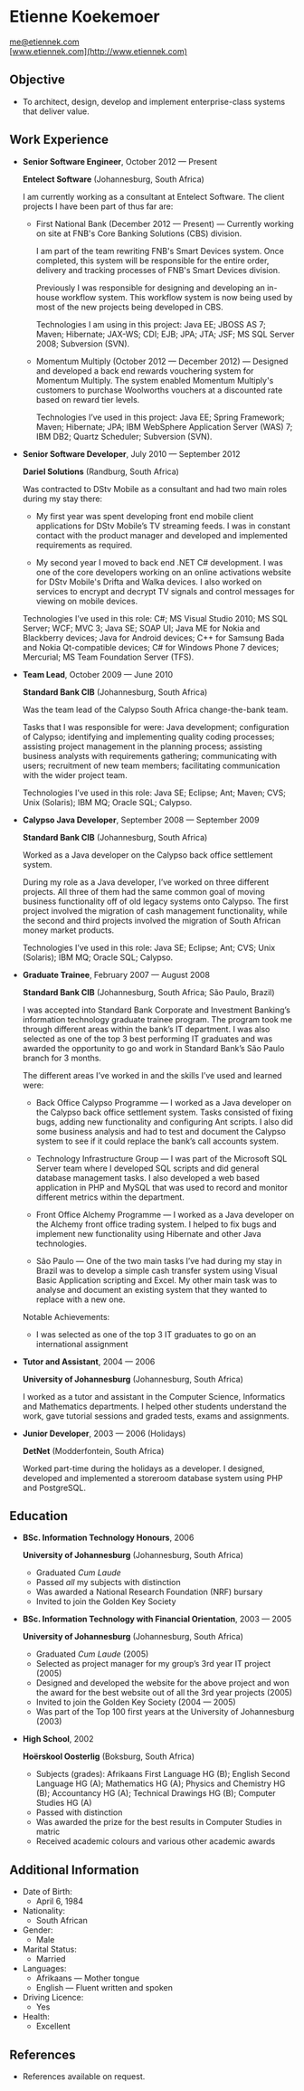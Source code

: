 # Etienne Koekemoer


[me@etiennek.com](mailto:me@etiennek.com)          
[www.etiennek.com](http://www.etiennek.com)


## Objective

*   To architect, design, develop and implement enterprise-class systems that deliver value.


## Work Experience

*   **Senior Software Engineer**, October 2012 — Present

    **Entelect Software** (Johannesburg, South Africa)
    
    I am currently working as a consultant at Entelect Software. The client projects I have been part of thus far are:
    
    -   First National Bank (December 2012 — Present) — Currently working on site at FNB's Core Banking Solutions (CBS) division. 
    
        I am part of the team rewriting FNB's Smart Devices system. Once completed, this system will be responsible for the entire order, delivery and tracking processes of FNB's Smart Devices division.
        
        Previously I was responsible for designing and developing an in-house workflow system. This workflow system is now being used by most of the new projects being developed in CBS.
    
        Technologies I am using in this project: Java EE; JBOSS AS 7; Maven; Hibernate; JAX-WS; CDI; EJB; JPA; JTA; JSF; MS SQL Server 2008; Subversion (SVN).
    
    -   Momentum Multiply (October 2012 — December 2012) — Designed and developed a back end rewards vouchering system for Momentum Multiply. The system enabled Momentum Multiply's customers to purchase Woolworths vouchers at a discounted rate based on reward tier levels.
    
        Technologies I’ve used in this project: Java EE; Spring Framework; Maven; Hibernate; JPA; IBM WebSphere Application Server (WAS) 7; IBM DB2; Quartz Scheduler; Subversion (SVN).

*   **Senior Software Developer**, July 2010 — September 2012

    **Dariel Solutions** (Randburg, South Africa)
    
    Was contracted to DStv Mobile as a consultant and had two main roles during my stay there:
    
    -   My first year was spent developing front end mobile client applications for DStv Mobile’s TV streaming feeds. I was in constant contact with the product manager and developed and implemented requirements as required.
    
    -   My second year I moved to back end .NET C# development. I was one of the core developers working on an online activations website for DStv Mobile's Drifta and Walka devices. I also worked on services to encrypt and decrypt TV signals and control messages for viewing on mobile devices.

    Technologies I’ve used in this role:  C#; MS Visual Studio 2010; MS SQL Server; WCF; MVC 3; Java SE; SOAP UI; Java ME for Nokia and Blackberry devices; Java for Android devices; C++ for Samsung Bada and Nokia Qt-compatible devices; C# for Windows Phone 7 devices; Mercurial; MS Team Foundation Server (TFS).

*   **Team Lead**, October 2009 — June 2010

    **Standard Bank CIB** (Johannesburg, South Africa)
    
    Was the team lead of the Calypso South Africa change-the-bank team.

    Tasks that I was responsible for were: Java development; configuration of Calypso; identifying and implementing quality coding processes; assisting project management in the planning process; assisting business analysts with requirements gathering; communicating with users; recruitment of new team members; facilitating communication with the wider project team.
    
    Technologies I’ve used in this role: Java SE; Eclipse; Ant; Maven; CVS; Unix (Solaris); IBM MQ; Oracle SQL; Calypso.

*   **Calypso Java Developer**, September 2008 — September 2009

    **Standard Bank CIB** (Johannesburg, South Africa)
    
    Worked as a Java developer on the Calypso back office settlement system.
    
    During my role as a Java developer, I’ve worked on three different projects. All three of them had the same common goal of moving business functionality off of old legacy systems onto Calypso. The first project involved the migration of cash management functionality, while the second and third projects involved the migration of South African money market products.
    
    Technologies I’ve used in this role: Java SE; Eclipse; Ant; CVS; Unix (Solaris); IBM MQ; Oracle SQL; Calypso.

*   **Graduate Trainee**, February 2007 — August 2008

    **Standard Bank CIB** (Johannesburg, South Africa; São Paulo, Brazil)
    
    I was accepted into Standard Bank Corporate and Investment Banking’s information technology graduate trainee program. The program took me through different areas within the bank’s IT department. I was also selected as one of the top 3 best performing IT graduates and was awarded the opportunity to go and work in Standard Bank’s São Paulo branch for 3 months.
    
    The different areas I’ve worked in and the skills I’ve used and learned were:

    -   Back Office Calypso Programme — I worked as a Java developer on the Calypso back office settlement system. Tasks consisted of fixing bugs, adding new functionality and configuring Ant scripts. I also did some business analysis and had to test and document the Calypso system to see if it could replace the bank’s call accounts system.
    
    -   Technology Infrastructure Group — I was part of the Microsoft SQL Server team where I developed SQL scripts and did general database management tasks. I also developed a web based application in PHP and MySQL that was used to record and monitor different metrics within the department.
    
    -   Front Office Alchemy Programme — I worked as a Java developer on the Alchemy front office trading system. I helped to fix bugs and implement new functionality using Hibernate and other Java technologies.
    
    -   São Paulo — One of the two main tasks I’ve had during my stay in Brazil was to develop a simple cash transfer system using Visual Basic Application scripting and Excel. My other main task was to analyse and document an existing system that they wanted to replace with a new one.

    Notable Achievements:

    -   I was selected as one of the top 3 IT graduates to go on an international assignment

*   **Tutor and Assistant**, 2004 — 2006

    **University of Johannesburg** (Johannesburg, South Africa)

    I worked as a tutor and assistant in the Computer Science, Informatics and Mathematics departments. I helped other students understand the work, gave tutorial sessions and graded tests, exams and assignments.

*   **Junior Developer**, 2003 — 2006 (Holidays)

    **DetNet** (Modderfontein, South Africa)

    Worked part-time during the holidays as a developer. I designed, developed and implemented a storeroom database system using PHP and PostgreSQL.


## Education

*   **BSc. Information Technology Honours**, 2006

    **University of Johannesburg** (Johannesburg, South Africa)

    -   Graduated *Cum Laude*
    -   Passed *all* my subjects with distinction
    -   Was awarded a National Research Foundation (NRF) bursary
    -   Invited to join the Golden Key Society

*   **BSc. Information Technology with Financial Orientation**, 2003 — 2005

    **University of Johannesburg** (Johannesburg, South Africa)

    -   Graduated *Cum Laude* (2005)
    -   Selected as project manager for my group’s 3rd year IT project (2005)
    -   Designed and developed the website for the above project and won the award for the best website out of all the 3rd year projects (2005)
    -   Invited to join the Golden Key Society (2004 — 2005)
    -   Was part of the Top 100 first years at the University of Johannesburg (2003)

*   **High School**, 2002

    **Hoërskool Oosterlig** (Boksburg, South Africa)

    -   Subjects (grades): Afrikaans First Language HG (B); English Second Language HG (A); Mathematics HG (A); Physics and Chemistry HG (B); Accountancy HG (A); Technical Drawings HG (B); Computer Studies HG (A)
    -   Passed with distinction
    -   Was awarded the prize for the best results in Computer Studies in matric
    -   Received academic colours and various other academic awards


## Additional Information

*   Date of Birth:
    -   April 6, 1984
*   Nationality:
    -   South African
*   Gender:
    -   Male
*   Marital Status:
    -   Married
*   Languages:
    -   Afrikaans — Mother tongue
    -   English — Fluent written and spoken
*   Driving Licence:
    -   Yes
*   Health:
    -   Excellent


## References

*   References available on request.
